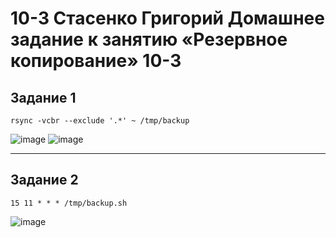 # 10-3 Стасенко Григорий Домашнее задание к занятию «Резервное копирование» 10-3

## Задание 1

````
rsync -vcbr --exclude '.*' ~ /tmp/backup
````
![image](https://github.com/Nightnek/availiability-10-3/assets/127677631/812a03f2-156b-459c-8204-aab88c834277)
![image](https://github.com/Nightnek/availiability-10-3/assets/127677631/ea2ba825-a07d-46da-a5d5-3ba2c251a5e8)

---

## Задание 2

````
15 11 * * * /tmp/backup.sh
````
![image](https://github.com/Nightnek/availiability-10-3/assets/127677631/1e9b1099-01e7-48a5-95ad-2fdcc59ef7c3)
